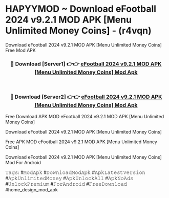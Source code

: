 # HAPYYMOD ~ Download eFootball 2024 v9.2.1 MOD APK [Menu Unlimited Money Coins] - (r4vqn)
Download eFootball 2024 v9.2.1 MOD APK [Menu Unlimited Money Coins] Free Mod APK

<div align="center">
<h3>🔴 Download [Server1] 👉👉 <a href="https://apk-comot.site?title=eFootball_2024_v9.2.1_MOD_APK_[Menu_Unlimited_Money_Coins]">eFootball 2024 v9.2.1 MOD APK [Menu Unlimited Money Coins] Mod Apk</a></h3><br>

<h3>🔴 Download [Server2] 👉👉 <a href="https://apk-comot.site?title=eFootball_2024_v9.2.1_MOD_APK_[Menu_Unlimited_Money_Coins]">eFootball 2024 v9.2.1 MOD APK [Menu Unlimited Money Coins] Mod Apk</a></h3>
</div>


Free Download APK MOD eFootball 2024 v9.2.1 MOD APK [Menu Unlimited Money Coins]

Download eFootball 2024 v9.2.1 MOD APK [Menu Unlimited Money Coins] 

Free APK MOD eFootball 2024 v9.2.1 MOD APK [Menu Unlimited Money Coins] 

Download eFootball 2024 v9.2.1 MOD APK [Menu Unlimited Money Coins] Mod For Android

𝚃𝚊𝚐𝚜: #𝙼𝚘𝚍𝙰𝚙𝚔 #𝙳𝚘𝚠𝚗𝚕𝚘𝚊𝚍𝙼𝚘𝚍𝙰𝚙𝚔 #𝙰𝚙𝚔𝙻𝚊𝚝𝚎𝚜𝚝𝚅𝚎𝚛𝚜𝚒𝚘𝚗 #𝙰𝚙𝚔𝚄𝚗𝚕𝚒𝚖𝚒𝚝𝚎𝚍𝙼𝚘𝚗𝚎𝚢 #𝙰𝚙𝚔𝚄𝚗𝚕𝚘𝚌𝚔𝙰𝚕𝚕 #𝙰𝚙𝚔𝙽𝚘𝙰𝚍𝚜 #𝚄𝚗𝚕𝚘𝚌𝚔𝙿𝚛𝚎𝚖𝚒𝚞𝚖 #𝙵𝚘𝚛𝙰𝚗𝚍𝚛𝚘𝚒𝚍 #𝙵𝚛𝚎𝚎𝙳𝚘𝚠𝚗𝚕𝚘𝚊𝚍 #home_design_mod_apk